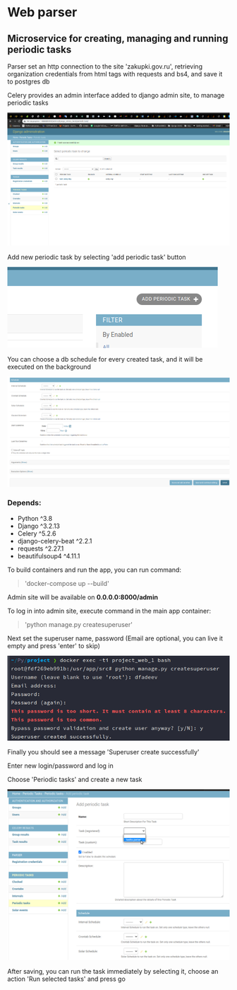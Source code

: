 # Web parser 

## Microservice for creating, managing and running periodic tasks

Parser set an http connection to the site 'zakupki.gov.ru', retrieving 
organization credentials from html tags with requests and bs4, and save 
it to postgres db

Celery provides an admin interface added to django admin site, to manage
periodic tasks

![img.png](images/img.png)

Add new periodic task by selecting 'add periodic task' button

![img.png](images/img_2.png)

You can choose a db schedule for every created task, and it will be executed
on the background

![img.png](images/img_3.png)

### Depends:

* Python ^3.8
* Django ^3.2.13
* Celery ^5.2.6
* django-celery-beat ^2.2.1
* requests ^2.27.1
* beautifulsoup4 ^4.11.1

To build containers and run the app, you can run command:

> 'docker-compose up --build'

Admin site will be available on **0.0.0.0:8000/admin**

To log in into admin site, execute command in the main app container:

> 'python manage.py createsuperuser'

Next set the superuser name, password (Email are optional, you can
live it empty and press 'enter' to skip)

![img.png](images/img_4.png)

Finally you should see a message 'Superuser create successfully'

Enter new login/password and log in

Choose 'Periodic tasks' and create a new task

![img.png](images/img_5.png)

After saving, you can run the task immediately by selecting it,
choose an action 'Run selected tasks' and press go
